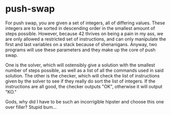# push-swap
For push swap, you are given a set of integers, all of differing values.  These integers are to be sorted in descending order in the smallest amount of steps possible.  However, because 42 thrives on being a pain in my ass, we are only allowed a restricted set of instructions, and can only manipulate the first and last variables on a stack because of shenanigans.  Anyway, two programs will use these parameters and they make up the core of push swap.

One is the solver, which will ostensibly give a solution with the smallest number of steps possible, as well as a list of all the commands used in said solution.  The other is the checker, which will check the list of instructions given by the solver to see if they really do sort the list of integers.  If the instructions are all good, the checker outputs "OK", otherwise it will output "KO."

Gods, why did I have to be such an incorrigible hipster and choose this one over filler?  Stupid bum...
